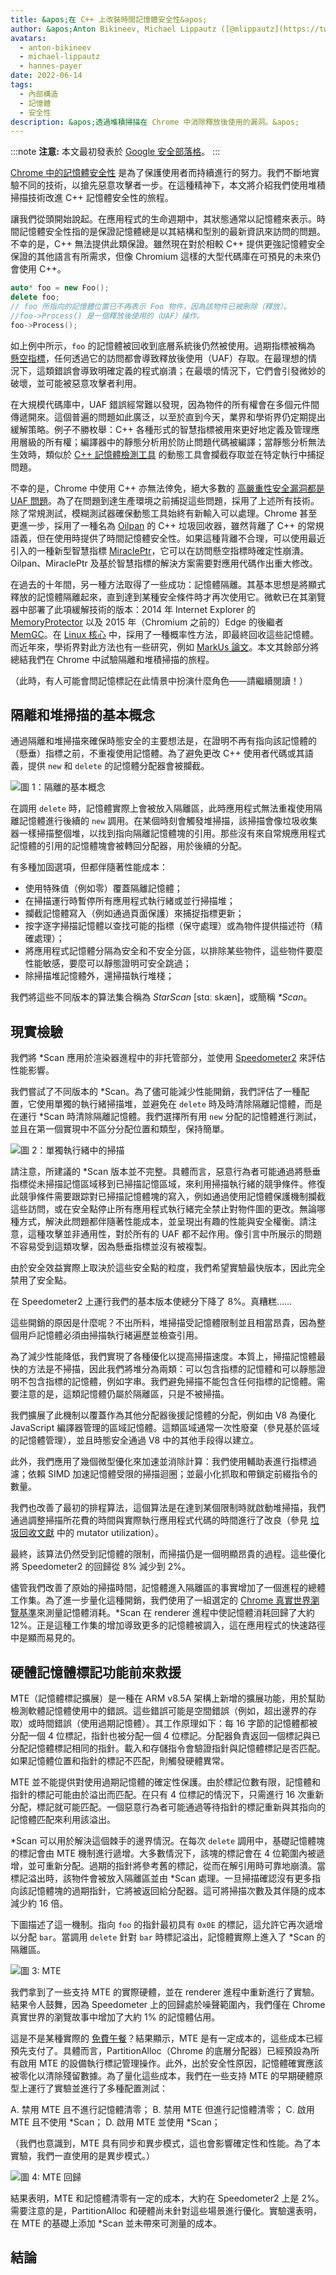 ```yaml
---
title: &apos;在 C++ 上改裝時間記憶體安全性&apos;
author: &apos;Anton Bikineev, Michael Lippautz ([@mlippautz](https://twitter.com/mlippautz)), Hannes Payer ([@PayerHannes](https://twitter.com/PayerHannes))&apos;
avatars:
  - anton-bikineev
  - michael-lippautz
  - hannes-payer
date: 2022-06-14
tags:
  - 內部構造
  - 記憶體
  - 安全性
description: &apos;透過堆積掃描在 Chrome 中消除釋放後使用的漏洞。&apos;
---
```

:::note
**注意:** 本文最初發表於 [Google 安全部落格](https://security.googleblog.com/2022/05/retrofitting-temporal-memory-safety-on-c.html)。
:::

[Chrome 中的記憶體安全性](https://security.googleblog.com/2021/09/an-update-on-memory-safety-in-chrome.html) 是為了保護使用者而持續進行的努力。我們不斷地實驗不同的技術，以搶先惡意攻擊者一步。在這種精神下，本文將介紹我們使用堆積掃描技術改進 C++ 記憶體安全性的旅程。

<!--truncate-->
讓我們從頭開始說起。在應用程式的生命週期中，其狀態通常以記憶體來表示。時間記憶體安全性指的是保證記憶體總是以其結構和型別的最新資訊來訪問的問題。不幸的是，C++ 無法提供此類保證。雖然現在對於相較 C++ 提供更強記憶體安全保證的其他語言有所需求，但像 Chromium 這樣的大型代碼庫在可預見的未來仍會使用 C++。

```cpp
auto* foo = new Foo();
delete foo;
// foo 所指向的記憶體位置已不再表示 Foo 物件，因為該物件已被刪除（釋放）。
//foo->Process() 是一個釋放後使用的（UAF）操作。
foo->Process();
```

如上例中所示，`foo` 的記憶體被回收到底層系統後仍然被使用。過期指標被稱為 [懸空指標](https://en.wikipedia.org/wiki/Dangling_pointer)，任何透過它的訪問都會導致釋放後使用（UAF）存取。在最理想的情況下，這類錯誤會導致明確定義的程式崩潰；在最壞的情況下，它們會引發微妙的破壞，並可能被惡意攻擊者利用。

在大規模代碼庫中，UAF 錯誤經常難以發現，因為物件的所有權會在多個元件間傳遞開來。這個普遍的問題如此廣泛，以至於直到今天，業界和學術界仍定期提出緩解策略。例子不勝枚舉：C++ 各種形式的智慧指標被用來更好地定義及管理應用層級的所有權；編譯器中的靜態分析用於防止問題代碼被編譯；當靜態分析無法生效時，類似於 [C++ 記憶體檢測工具](https://github.com/google/sanitizers) 的動態工具會攔截存取並在特定執行中捕捉問題。

不幸的是，Chrome 中使用 C++ 亦無法倖免，絕大多數的 [高嚴重性安全漏洞都是 UAF 問題](https://www.chromium.org/Home/chromium-security/memory-safety/)。為了在問題到達生產環境之前捕捉這些問題，採用了上述所有技術。除了常規測試，模糊測試器確保動態工具始終有新輸入可以處理。Chrome 甚至更進一步，採用了一種名為 [Oilpan](https://v8.dev/blog/oilpan-library) 的 C++ 垃圾回收器，雖然背離了 C++ 的常規語義，但在使用時提供了時間記憶體安全性。如果這種背離不合理，可以使用最近引入的一種新型智慧指標 [MiraclePtr](https://security.googleblog.com/2021/09/an-update-on-memory-safety-in-chrome.html)，它可以在訪問懸空指標時確定性崩潰。Oilpan、MiraclePtr 及基於智慧指標的解決方案需要對應用代碼作出重大修改。

在過去的十年間，另一種方法取得了一些成功：記憶體隔離。其基本思想是將顯式釋放的記憶體隔離起來，直到達到某種安全條件時才再次使用它。微軟已在其瀏覽器中部署了此項緩解技術的版本：2014 年 Internet Explorer 的 [MemoryProtector](https://securityintelligence.com/understanding-ies-new-exploit-mitigations-the-memory-protector-and-the-isolated-heap/) 以及 2015 年（Chromium 之前的）Edge 的後繼者 [MemGC](https://securityintelligence.com/memgc-use-after-free-exploit-mitigation-in-edge-and-ie-on-windows-10/)。在 [Linux 核心](https://a13xp0p0v.github.io/2020/11/30/slab-quarantine.html) 中，採用了一種概率性方法，即最終回收這些記憶體。而近年來，學術界對此方法也有一些研究，例如 [MarkUs 論文](https://www.cst.cam.ac.uk/blog/tmj32/addressing-temporal-memory-safety)。本文其餘部分將總結我們在 Chrome 中試驗隔離和堆積掃描的旅程。

（此時，有人可能會問記憶標記在此情景中扮演什麼角色——請繼續閱讀！）

## 隔離和堆掃描的基本概念

通過隔離和堆掃描來確保時態安全的主要想法是，在證明不再有指向該記憶體的（懸垂）指標之前，不重複使用記憶體。為了避免更改 C++ 使用者代碼或其語義，提供 `new` 和 `delete` 的記憶體分配器會被攔截。

![圖 1：隔離的基本概念](/_img/retrofitting-temporal-memory-safety-on-c++/basics.svg)

在調用 `delete` 時，記憶體實際上會被放入隔離區，此時應用程式無法重複使用隔離記憶體進行後續的 `new` 調用。在某個時刻會觸發堆掃描，該掃描會像垃圾收集器一樣掃描整個堆，以找到指向隔離記憶體塊的引用。那些沒有來自常規應用程式記憶體的引用的記憶體塊會被轉回分配器，用於後續的分配。

有多種加固選項，但都伴隨著性能成本：

- 使用特殊值（例如零）覆蓋隔離記憶體；
- 在掃描運行時暫停所有應用程式執行緒或並行掃描堆；
- 攔截記憶體寫入（例如通過頁面保護）來捕捉指標更新；
- 按字逐字掃描記憶體以查找可能的指標（保守處理）或為物件提供描述符（精確處理）；
- 將應用程式記憶體分隔為安全和不安全分區，以排除某些物件，這些物件要麼性能敏感，要麼可以靜態證明可安全跳過；
- 除掃描堆記憶體外，還掃描執行堆棧；

我們將這些不同版本的算法集合稱為 *StarScan* [stɑː skæn]，或簡稱 *\*Scan*。

## 現實檢驗

我們將 \*Scan 應用於渲染器進程中的非托管部分，並使用 [Speedometer2](https://browserbench.org/Speedometer2.0/) 來評估性能影響。

我們嘗試了不同版本的 \*Scan。為了儘可能減少性能開銷，我們評估了一種配置，它使用單獨的執行緒掃描堆，並避免在 `delete` 時及時清除隔離記憶體，而是在運行 \*Scan 時清除隔離記憶體。我們選擇所有用 `new` 分配的記憶體進行測試，並且在第一個實現中不區分分配位置和類型，保持簡單。

![圖 2：單獨執行緒中的掃描](/_img/retrofitting-temporal-memory-safety-on-c++/separate-thread.svg)

請注意，所建議的 \*Scan 版本並不完整。具體而言，惡意行為者可能通過將懸垂指標從未掃描記憶區域移到已掃描記憶區域，來利用掃描執行緒的競爭條件。修復此競爭條件需要跟踪對已掃描記憶體塊的寫入，例如通過使用記憶體保護機制攔截這些訪問，或在安全點停止所有應用程式執行緒完全禁止對物件圖的更改。無論哪種方式，解決此問題都伴隨著性能成本，並呈現出有趣的性能與安全權衡。請注意，這種攻擊並非通用性，對於所有的 UAF 都不起作用。像引言中所展示的問題不容易受到這類攻擊，因為懸垂指標並沒有被複製。

由於安全效益實際上取決於這些安全點的粒度，我們希望實驗最快版本，因此完全禁用了安全點。

在 Speedometer2 上運行我們的基本版本使總分下降了 8%。真糟糕……

這些開銷的原因是什麼呢？不出所料，堆掃描受記憶體限制並且相當昂貴，因為整個用戶記憶體必須由掃描執行緒遍歷並檢查引用。

為了減少性能降低，我們實現了各種優化以提高掃描速度。本質上，掃描記憶體最快的方法是不掃描，因此我們將堆分為兩類：可以包含指標的記憶體和可以靜態證明不包含指標的記憶體，例如字串。我們避免掃描不能包含任何指標的記憶體。需要注意的是，這類記憶體仍屬於隔離區，只是不被掃描。

我們擴展了此機制以覆蓋作為其他分配器後援記憶體的分配，例如由 V8 為優化 JavaScript 編譯器管理的區域記憶體。這類區域通常一次性廢棄（參見基於區域的記憶體管理），並且時態安全通過 V8 中的其他手段得以建立。

此外，我們應用了幾個微型優化來加速並消除計算：我們使用輔助表進行指標過濾；依賴 SIMD 加速記憶體受限的掃描迴圈；並最小化抓取和帶鎖定前綴指令的數量。

我們也改善了最初的排程算法，這個算法是在達到某個限制時就啟動堆掃描，我們通過調整掃描所花費的時間與實際執行應用程式代碼的時間進行了改良（參見 [垃圾回收文獻](https://dl.acm.org/doi/10.1145/604131.604155) 中的 mutator utilization）。

最終，該算法仍然受到記憶體的限制，而掃描仍是一個明顯昂貴的過程。這些優化將 Speedometer2 的回歸從 8% 減少到 2%。

儘管我們改善了原始的掃描時間，記憶體進入隔離區的事實增加了一個進程的總體工作集。為了進一步量化這種開銷，我們使用了一組選定的 [Chrome 真實世界瀏覽基準](https://chromium.googlesource.com/catapult/)來測量記憶體消耗。\*Scan 在 renderer 進程中使記憶體消耗回歸了大約 12%。正是這種工作集的增加導致更多的記憶體被調入，這在應用程式的快速路徑中是顯而易見的。

## 硬體記憶體標記功能前來救援

MTE（記憶體標記擴展）是一種在 ARM v8.5A 架構上新增的擴展功能，用於幫助檢測軟體記憶體使用中的錯誤。這些錯誤可能是空間錯誤（例如，超出邊界的存取）或時間錯誤（使用過期記憶體）。其工作原理如下：每 16 字節的記憶體都被分配一個 4 位標記，指針也被分配一個 4 位標記。分配器負責返回一個標記與已分配記憶體標記相同的指針。載入和存儲指令會驗證指針與記憶體標記是否匹配。如果記憶體位置和指針的標記不匹配，則觸發硬體異常。

MTE 並不能提供對使用過期記憶體的確定性保護。由於標記位數有限，記憶體和指針的標記可能由於溢出而匹配。在只有 4 位標記的情況下，只需進行 16 次重新分配，標記就可能匹配。一個惡意行為者可能通過等待指針的標記重新與其指向的記憶體匹配來利用該溢出。

\*Scan 可以用於解決這個棘手的邊界情況。在每次 `delete` 調用中，基礎記憶體塊的標記會由 MTE 機制進行遞增。大多數情況下，該塊的標記會在 4 位範圍內被遞增，並可重新分配。過期的指針將參考舊的標記，從而在解引用時可靠地崩潰。當標記溢出時，該物件會被放入隔離區並由 \*Scan 處理。一旦掃描確認沒有更多指向該記憶體塊的過期指針，它將被返回給分配器。這可將掃描次數及其伴隨的成本減少約 16 倍。

下圖描述了這一機制。指向 `foo` 的指針最初具有 `0x0E` 的標記，這允許它再次遞增以分配 `bar`。當調用 `delete` 針對 `bar` 時標記溢出，記憶體實際上進入了 \*Scan 的隔離區。

![圖 3: MTE](/_img/retrofitting-temporal-memory-safety-on-c++/mte.svg)

我們拿到了一些支持 MTE 的實際硬體，並在 renderer 進程中重新進行了實驗。結果令人鼓舞，因為 Speedometer 上的回歸處於噪聲範圍內，我們僅在 Chrome 真實世界的瀏覽故事中增加了大約 1% 的記憶體佔用。

這是不是某種實際的 [免費午餐](https://en.wikipedia.org/wiki/No_free_lunch_theorem)？結果顯示，MTE 是有一定成本的，這些成本已經預先支付了。具體而言，PartitionAlloc（Chrome 的底層分配器）已經預設為所有啟用 MTE 的設備執行標記管理操作。此外，出於安全性原因，記憶體確實應該被零化以清除殘留數據。為了量化這些成本，我們在一些支持 MTE 的早期硬體原型上運行了實驗並進行了多種配置測試：

 A. 禁用 MTE 且不進行記憶體清零；
 B. 禁用 MTE 但進行記憶體清零；
 C. 啟用 MTE 且不使用 \*Scan；
 D. 啟用 MTE 並使用 \*Scan；

（我們也意識到，MTE 具有同步和異步模式，這也會影響確定性和性能。為了本實驗，我們一直使用的是異步模式。）

![圖 4: MTE 回歸](/_img/retrofitting-temporal-memory-safety-on-c++/mte-regression.svg)

結果表明，MTE 和記憶體清零有一定的成本，大約在 Speedometer2 上是 2%。需要注意的是，PartitionAlloc 和硬體尚未針對這些場景進行優化。實驗還表明，在 MTE 的基礎上添加 \*Scan 並未帶來可測量的成本。

## 結論
